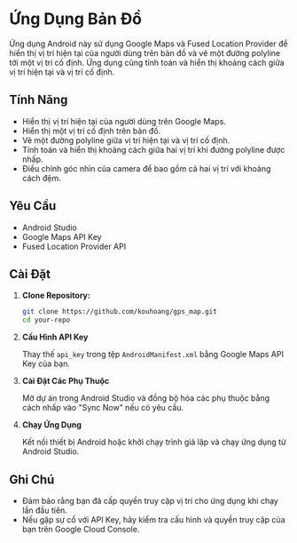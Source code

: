 # Ứng Dụng Bản Đồ

Ứng dụng Android này sử dụng Google Maps và Fused Location Provider để hiển thị vị trí hiện tại của người dùng trên bản đồ và vẽ một đường polyline tới một vị trí cố định. Ứng dụng cũng tính toán và hiển thị khoảng cách giữa vị trí hiện tại và vị trí cố định.

## Tính Năng

- Hiển thị vị trí hiện tại của người dùng trên Google Maps.
- Hiển thị một vị trí cố định trên bản đồ.
- Vẽ một đường polyline giữa vị trí hiện tại và vị trí cố định.
- Tính toán và hiển thị khoảng cách giữa hai vị trí khi đường polyline được nhấp.
- Điều chỉnh góc nhìn của camera để bao gồm cả hai vị trí với khoảng cách đệm.

## Yêu Cầu

- Android Studio
- Google Maps API Key
- Fused Location Provider API

## Cài Đặt

1. **Clone Repository:**

    ```bash
    git clone https://github.com/kouhoang/gps_map.git
    cd your-repo
    ```

2. **Cấu Hình API Key**

    Thay thế `api_key` trong tệp `AndroidManifest.xml` bằng Google Maps API Key của bạn.

3. **Cài Đặt Các Phụ Thuộc**

    Mở dự án trong Android Studio và đồng bộ hóa các phụ thuộc bằng cách nhấp vào "Sync Now" nếu có yêu cầu.

4. **Chạy Ứng Dụng**

    Kết nối thiết bị Android hoặc khởi chạy trình giả lập và chạy ứng dụng từ Android Studio.

## Ghi Chú

- Đảm bảo rằng bạn đã cấp quyền truy cập vị trí cho ứng dụng khi chạy lần đầu tiên.
- Nếu gặp sự cố với API Key, hãy kiểm tra cấu hình và quyền truy cập của bạn trên Google Cloud Console.

